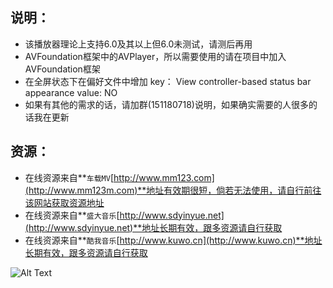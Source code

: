 ## 说明：
*  该播放器理论上支持6.0及其以上但6.0未测试，请测后再用
*  AVFoundation框架中的AVPlayer，所以需要使用的请在项目中加入AVFoundation框架
*  在全屏状态下在偏好文件中增加 key： View controller-based status bar appearance  value: NO
*  如果有其他的需求的话，请加群(151180718)说明，如果确实需要的人很多的话我在更新


## 资源：
*   在线资源来自**`车载MV`[http://www.mm123.com](http://www.mm123m.com)**地址有效期很短，倘若无法使用，请自行前往该网站获取资源地址
*   在线资源来自**`盛大音乐`[http://www.sdyinyue.net](http://www.sdyinyue.net)**地址长期有效，跟多资源请自行获取
*   在线资源来自**`酷我音乐`[http://www.kuwo.cn](http://www.kuwo.cn)**地址长期有效，跟多资源请自行获取

![Alt Text](https://github.com/yin329039646/DLAVPlayer_Example/blob/master/DLAVPlayer/source/Iphone5C.gif)
